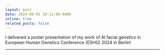 ```yaml
---
layout: post
date: 2024-06-01 10:11:00-0400
inline: true
related_posts: false
---
```

I delivered a poster presentation of my work of AI facial genetics in European Human Genetics Conference (ESHG) 2024 in Berlin!

***
